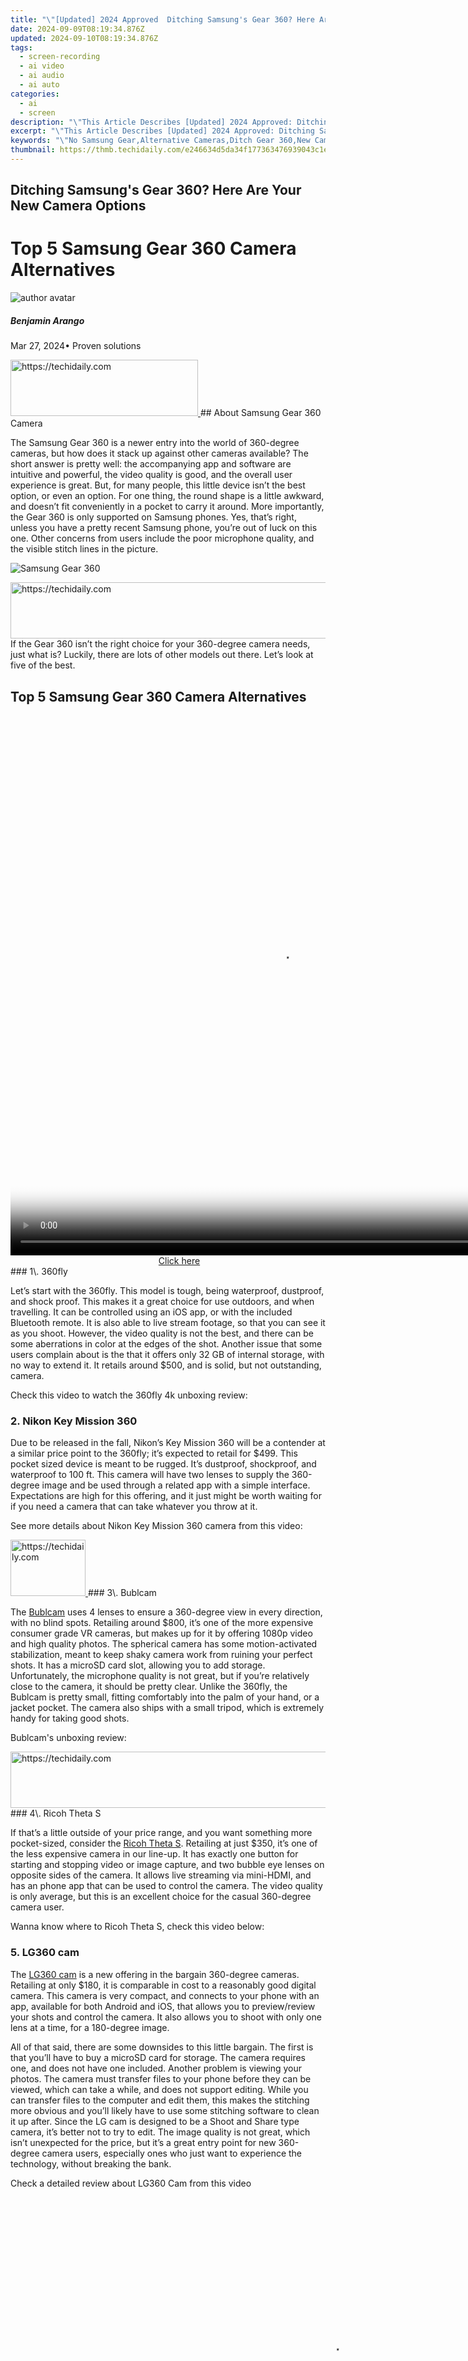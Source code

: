 ```yaml
---
title: "\"[Updated] 2024 Approved  Ditching Samsung's Gear 360? Here Are Your New Camera Options\""
date: 2024-09-09T08:19:34.876Z
updated: 2024-09-10T08:19:34.876Z
tags: 
  - screen-recording
  - ai video
  - ai audio
  - ai auto
categories: 
  - ai
  - screen
description: "\"This Article Describes [Updated] 2024 Approved: Ditching Samsung's Gear 360? Here Are Your New Camera Options\""
excerpt: "\"This Article Describes [Updated] 2024 Approved: Ditching Samsung's Gear 360? Here Are Your New Camera Options\""
keywords: "\"No Samsung Gear,Alternative Cameras,Ditch Gear 360,New Camera Tech,Non-Samsung Options,Camera Alternatives,Replace Gear 360\""
thumbnail: https://thmb.techidaily.com/e246634d5da34f177363476939043c1e6f3469bbe159d0540d6af07a4de02f4f.jpg
---
```


## Ditching Samsung's Gear 360? Here Are Your New Camera Options

# Top 5 Samsung Gear 360 Camera Alternatives

![author avatar](https://images.wondershare.com/filmora/article-images/benjamin-arango-author.jpg)

##### Benjamin Arango

 Mar 27, 2024• Proven solutions

<!-- affiliate ads begin -->
<a href="https://aligracehair.sjv.io/c/5597632/2135356/19272" target="_top" id="2135356">
  <img src="//a.impactradius-go.com/display-ad/19272-2135356" border="0" alt="https://techidaily.com" width="300" height="90"/>
</a>
<img height="0" width="0" src="https://aligracehair.sjv.io/i/5597632/2135356/19272" style="position:absolute;visibility:hidden;" border="0" />
<!-- affiliate ads end -->
## About Samsung Gear 360 Camera

 The Samsung Gear 360 is a newer entry into the world of 360-degree cameras, but how does it stack up against other cameras available? The short answer is pretty well: the accompanying app and software are intuitive and powerful, the video quality is good, and the overall user experience is great. But, for many people, this little device isn’t the best option, or even an option. For one thing, the round shape is a little awkward, and doesn’t fit conveniently in a pocket to carry it around. More importantly, the Gear 360 is only supported on Samsung phones. Yes, that’s right, unless you have a pretty recent Samsung phone, you’re out of luck on this one. Other concerns from users include the poor microphone quality, and the visible stitch lines in the picture.

![Samsung Gear 360 ](https://images.wondershare.com/filmora/article-images/samsung-gear-360-camera.jpg)

<!-- affiliate ads begin -->
<a href="https://ephamedtechinc.pxf.io/c/5597632/2130532/26400" target="_top" id="2130532">
  <img src="//a.impactradius-go.com/display-ad/26400-2130532" border="0" alt="https://techidaily.com" width="728" height="90"/>
</a>
<img height="0" width="0" src="https://ephamedtechinc.pxf.io/i/5597632/2130532/26400" style="position:absolute;visibility:hidden;" border="0" />
<!-- affiliate ads end -->
 If the Gear 360 isn’t the right choice for your 360-degree camera needs, just what is? Luckily, there are lots of other models out there. Let’s look at five of the best.

## Top 5 Samsung Gear 360 Camera Alternatives

<!-- affiliate ads begin -->
<span id="1484963">
					<video width="864" height="864" style="cursor:pointer"
           poster="//a.impactradius-go.com/display-clicktoplayimage/1484963.png"
           onclick="if(!this.playClicked){this.play();this.setAttribute('controls',true);this.playClicked=true;}">
	   <source src="//a.impactradius-go.com/display-ad/16446-1484963">
	   <img src="//a.impactradius-go.com/display-clicktoplayimage/1484963.png" style="border: none; height: 100%; width: 100%; object-fit: contain">
	</video>
	<div style="width:540px;text-align:center"><a href="javascript:window.open(decodeURIComponent('https%3A%2F%2Flaganoo.pxf.io%2Fc%2F5597632%2F1484963%2F16446'), '_blank');void(0);">Click here</a></div>
</span>
<img height="0" width="0" src="https://imp.pxf.io/i/5597632/1484963/16446" style="position:absolute;visibility:hidden;" border="0" />
<!-- affiliate ads end -->
### 1\. 360fly

 Let’s start with the 360fly. This model is tough, being waterproof, dustproof, and shock proof. This makes it a great choice for use outdoors, and when travelling. It can be controlled using an iOS app, or with the included Bluetooth remote. It is also able to live stream footage, so that you can see it as you shoot. However, the video quality is not the best, and there can be some aberrations in color at the edges of the shot. Another issue that some users complain about is the that it offers only 32 GB of internal storage, with no way to extend it. It retails around $500, and is solid, but not outstanding, camera.

 Check this video to watch the 360fly 4k unboxing review:

### 2\. Nikon Key Mission 360

 Due to be released in the fall, Nikon’s Key Mission 360 will be a contender at a similar price point to the 360fly; it’s expected to retail for $499\. This pocket sized device is meant to be rugged. It’s dustproof, shockproof, and waterproof to 100 ft. This camera will have two lenses to supply the 360-degree image and be used through a related app with a simple interface. Expectations are high for this offering, and it just might be worth waiting for if you need a camera that can take whatever you throw at it.

 See more details about Nikon Key Mission 360 camera from this video:

<!-- affiliate ads begin -->
<a href="https://aligracehair.sjv.io/c/5597632/2115940/19272" target="_top" id="2115940">
  <img src="//a.impactradius-go.com/display-ad/19272-2115940" border="0" alt="https://techidaily.com" width="120" height="90"/>
</a>
<img height="0" width="0" src="https://aligracehair.sjv.io/i/5597632/2115940/19272" style="position:absolute;visibility:hidden;" border="0" />
<!-- affiliate ads end -->
### 3\. Bublcam

 The [Bublcam](https://tools.techidaily.com/wondershare/filmora/download/) uses 4 lenses to ensure a 360-degree view in every direction, with no blind spots. Retailing around $800, it’s one of the more expensive consumer grade VR cameras, but makes up for it by offering 1080p video and high quality photos. The spherical camera has some motion-activated stabilization, meant to keep shaky camera work from ruining your perfect shots. It has a microSD card slot, allowing you to add storage. Unfortunately, the microphone quality is not great, but if you’re relatively close to the camera, it should be pretty clear. Unlike the 360fly, the Bublcam is pretty small, fitting comfortably into the palm of your hand, or a jacket pocket. The camera also ships with a small tripod, which is extremely handy for taking good shots.

 Bublcam's unboxing review:

<!-- affiliate ads begin -->
<a href="https://ursime.pxf.io/c/5597632/2136545/16384" target="_top" id="2136545">
  <img src="//a.impactradius-go.com/display-ad/16384-2136545" border="0" alt="https://techidaily.com" width="728" height="90"/>
</a>
<img height="0" width="0" src="https://ursime.pxf.io/i/5597632/2136545/16384" style="position:absolute;visibility:hidden;" border="0" />
<!-- affiliate ads end -->
### 4\. Ricoh Theta S

 If that’s a little outside of your price range, and you want something more pocket-sized, consider the [Ricoh Theta S](https://tools.techidaily.com/wondershare/filmora/download/). Retailing at just $350, it’s one of the less expensive camera in our line-up. It has exactly one button for starting and stopping video or image capture, and two bubble eye lenses on opposite sides of the camera. It allows live streaming via mini-HDMI, and has an phone app that can be used to control the camera. The video quality is only average, but this is an excellent choice for the casual 360-degree camera user.

 Wanna know where to Ricoh Theta S, check this video below:

### 5\. LG360 cam

 The [LG360 cam](https://tools.techidaily.com/wondershare/filmora/download/) is a new offering in the bargain 360-degree cameras. Retailing at only $180, it is comparable in cost to a reasonably good digital camera. This camera is very compact, and connects to your phone with an app, available for both Android and iOS, that allows you to preview/review your shots and control the camera. It also allows you to shoot with only one lens at a time, for a 180-degree image.

 All of that said, there are some downsides to this little bargain. The first is that you’ll have to buy a microSD card for storage. The camera requires one, and does not have one included. Another problem is viewing your photos. The camera must transfer files to your phone before they can be viewed, which can take a while, and does not support editing. While you can transfer files to the computer and edit them, this makes the stitching more obvious and you’ll likely have to use some stitching software to clean it up after. Since the LG cam is designed to be a Shoot and Share type camera, it’s better not to try to edit. The image quality is not great, which isn’t unexpected for the price, but it’s a great entry point for new 360-degree camera users, especially ones who just want to experience the technology, without breaking the bank.

 Check a detailed review about LG360 Cam from this video

<!-- affiliate ads begin -->
<span id="1444782">
					<video width="1024" height="576" style="cursor:pointer"
           poster="//a.impactradius-go.com/display-clicktoplayimage/1444782.png"
           onclick="if(!this.playClicked){this.play();this.setAttribute('controls',true);this.playClicked=true;}">
	   <source src="//a.impactradius-go.com/display-ad/14559-1444782">
	   <img src="//a.impactradius-go.com/display-clicktoplayimage/1444782.png" style="border: none; height: 100%; width: 100%; object-fit: contain">
	</video>
	<div style="width:640px;text-align:center"><a href="javascript:window.open(decodeURIComponent('https%3A%2F%2Fpropmoneyinc.pxf.io%2Fc%2F5597632%2F1444782%2F14559'), '_blank');void(0);">Click here</a></div>
</span>
<img height="0" width="0" src="https://imp.pxf.io/i/5597632/1444782/14559" style="position:absolute;visibility:hidden;" border="0" />
<!-- affiliate ads end -->
## Conclusion

 While the Samsung Gear 360 is a nice camera, it, like all of its 360-degree camera brethren, has its shortcomings. For many people, the most problematic is that it’s only compatible with Samsung phones. Fortunately, the above options are largely compatible with any phone, and offer a variety of prices, image quality, and functionality. Since professional grade 360-degree cameras still cost to the tune of $60000, I think I’ll be sticking to one of these inexpensive models, regardless of some of their flaws.

![author avatar](https://images.wondershare.com/filmora/article-images/benjamin-arango-author.jpg)

Benjamin Arango

Benjamin Arango is a writer and a lover of all things video.

Follow @Benjamin Arango


<ins class="adsbygoogle"
     style="display:block"
     data-ad-format="autorelaxed"
     data-ad-client="ca-pub-7571918770474297"
     data-ad-slot="1223367746"></ins>



<ins class="adsbygoogle"
     style="display:block"
     data-ad-client="ca-pub-7571918770474297"
     data-ad-slot="8358498916"
     data-ad-format="auto"
     data-full-width-responsive="true"></ins>


<span class="atpl-alsoreadstyle">Also read:</span>
<div><ul>
<li><a href="https://fox-blue.techidaily.com/new-2024-approved-a-comprehensive-guide-to-locating-and-creating-superb-instagram-alarms/"><u>[New] 2024 Approved A Comprehensive Guide to Locating and Creating Superb Instagram Alarms</u></a></li>
<li><a href="https://fox-blue.techidaily.com/new-2024-approved-superior-select-five-4k-cameras/"><u>[New] 2024 Approved Superior Select Five 4K Cameras</u></a></li>
<li><a href="https://fox-blue.techidaily.com/new-essential-windows-11-editors-for-professionals/"><u>[New] Essential Windows 11 Editors for Professionals</u></a></li>
<li><a href="https://youtube-videos.techidaily.com/new-evaluating-earnings-from-one-million-youtube-watches/"><u>[New] Evaluating Earnings From One Million YouTube Watches</u></a></li>
<li><a href="https://fox-blue.techidaily.com/new-in-2024-boosting-engagement-interactive-features-of-zoom-on-win11-pcs/"><u>[New] In 2024, Boosting Engagement Interactive Features of Zoom on Win11 PCs</u></a></li>
<li><a href="https://fox-blue.techidaily.com/new-in-2024-from-two-dimensions-to-three-making-text-pop-in-photoshop/"><u>[New] In 2024, From Two-Dimensions to Three Making Text Pop in Photoshop</u></a></li>
<li><a href="https://fox-blue.techidaily.com/new-in-2024-incredible-virtual-films-to-explore/"><u>[New] In 2024, Incredible Virtual Films to Explore</u></a></li>
<li><a href="https://fox-blue.techidaily.com/new-in-2024-master-your-edits-with-top-15-affordable-web-based-editors-2023/"><u>[New] In 2024, Master Your Edits with Top 15 Affordable Web-Based Editors, 2023</u></a></li>
<li><a href="https://extra-skills.techidaily.com/new-meme-magic-online/"><u>[New] Meme Magic Online</u></a></li>
<li><a href="https://vp-tips.techidaily.com/new-seamless-blending-android-tips-for-multi-video-editing/"><u>[New] Seamless Blending Android Tips for Multi-Video Editing</u></a></li>
<li><a href="https://fox-blue.techidaily.com/updated-2024-approved-emulate-action-with-kinetic-blur-effects/"><u>[Updated] 2024 Approved Emulate Action with Kinetic Blur Effects</u></a></li>
<li><a href="https://fox-blue.techidaily.com/updated-2024-approved-how-to-make-your-linkedin-profile-professional/"><u>[Updated] 2024 Approved How To Make Your LinkedIn Profile Professional</u></a></li>
<li><a href="https://fox-blue.techidaily.com/updated-2024-approved-live-stream-excellence-which-software-leads-the-pack-vmix-or-wirecast/"><u>[Updated] 2024 Approved Live Stream Excellence Which Software Leads the Pack? VMix or Wirecast?</u></a></li>
<li><a href="https://facebook-video-content.techidaily.com/updated-2024-approved-navigating-through-self-playing-options-in-fb-videos/"><u>[Updated] 2024 Approved Navigating Through Self-Playing Options in Fb Videos</u></a></li>
<li><a href="https://fox-blue.techidaily.com/updated-2024-approved-unlocking-subtitles-from-srt-proven-techniques-revealed/"><u>[Updated] 2024 Approved Unlocking Subtitles From SRT Proven Techniques Revealed</u></a></li>
<li><a href="https://screen-recording.techidaily.com/updated-a-step-by-step-plan-efficient-vimeo-video-logging-for-2024/"><u>[Updated] A Step-by-Step Plan Efficient Vimeo Video Logging for 2024</u></a></li>
<li><a href="https://extra-hints.techidaily.com/updated-complete-insight-into-sierras-icloud-file-management/"><u>[Updated] Complete Insight Into Sierra’s iCloud File Management</u></a></li>
<li><a href="https://fox-blue.techidaily.com/updated-exploring-the-depths-of-firefox-pip-feature/"><u>[Updated] Exploring the Depths of Firefox PIP Feature</u></a></li>
<li><a href="https://some-knowledge.techidaily.com/updated-ignite-your-artistic-spirit-find-the-premier-android-drawing-tools/"><u>[Updated] Ignite Your Artistic Spirit Find the Premier Android Drawing Tools</u></a></li>
<li><a href="https://fox-blue.techidaily.com/updated-in-2024-metaverse-madness-top-tips-for-crafting-hitsome-memes/"><u>[Updated] In 2024, Metaverse Madness Top Tips for Crafting Hitsome Memes</u></a></li>
<li><a href="https://fox-blue.techidaily.com/updated-in-2024-unearthing-the-potential-of-htc-vive-for-immersive-gaming/"><u>[Updated] In 2024, Unearthing the Potential of HTC Vive for Immersive Gaming</u></a></li>
<li><a href="https://fox-blue.techidaily.com/updated-in-2024-youtube-title-wizardry-at-your-command/"><u>[Updated] In 2024, YouTube Title Wizardry at Your Command</u></a></li>
<li><a href="https://fox-blue.techidaily.com/updated-innovative-approach-wearable-unlocks-your-mac-for-2024/"><u>[Updated] Innovative Approach Wearable Unlocks Your Mac for 2024</u></a></li>
<li><a href="https://fox-blue.techidaily.com/updated-join-anytime-easy-zoom-integration-with-android-devices-for-2024/"><u>[Updated] Join Anytime Easy Zoom Integration with Android Devices for 2024</u></a></li>
<li><a href="https://fox-blue.techidaily.com/updated-personalize-your-viewing-experience-building-a-google-cardboard-vr-setup/"><u>[Updated] Personalize Your Viewing Experience Building a Google Cardboard VR Setup</u></a></li>
<li><a href="https://vp-tips.techidaily.com/updated-the-basic-blueprint-for-win-based-fishy-vocal-shifts-for-2024/"><u>[Updated] The Basic Blueprint for Win-Based Fishy Vocal Shifts for 2024</u></a></li>
<li><a href="https://fox-blue.techidaily.com/updated-the-ultimate-guide-to-supercharging-srt-with-macwindows-for-2024/"><u>[Updated] The Ultimate Guide to Supercharging SRT with Mac/Windows for 2024</u></a></li>
<li><a href="https://fox-blue.techidaily.com/updated-timeless-stop-motion-films-a-celebratory-15-list-for-2024/"><u>[Updated] Timeless Stop-Motion Films - A Celebratory 15 List for 2024</u></a></li>
<li><a href="https://fox-blue.techidaily.com/2024-approved-apex-sites-for-rich-3d-experiences-with-lustrous-text-art/"><u>2024 Approved Apex Sites for Rich 3D Experiences with Lustrous Text Art</u></a></li>
<li><a href="https://extra-lessons.techidaily.com/2024-approved-compact-player-showcase-the-very-best-portables/"><u>2024 Approved Compact Player Showcase The Very Best Portables</u></a></li>
<li><a href="https://fox-blue.techidaily.com/2024-approved-expert-advice-for-mastering-full-screen-in-ppro/"><u>2024 Approved Expert Advice for Mastering Full Screen in PPro</u></a></li>
<li><a href="https://extra-approaches.techidaily.com/2024-approved-make-each-second-count-engaging-activities-that-blend-learning-and-multitasking/"><u>2024 Approved Make Each Second Count Engaging Activities that Blend Learning and Multitasking</u></a></li>
<li><a href="https://fox-blue.techidaily.com/7-must-have-metaverse-devices-you-need-to-prepare-for-2024/"><u>7 Must-Have Metaverse Devices You Need to Prepare for 2024</u></a></li>
<li><a href="https://article-helps.techidaily.com/a-compreayers-must-have-top-10-free-passport-photo-tools/"><u>A Compreayer's Must-Have Top 10 Free Passport Photo Tools</u></a></li>
<li><a href="https://vimeo-videos.techidaily.com/decoding-vimeos-variety-of-subscription-plans-and-their-advantages/"><u>Decoding Vimeo's Variety of Subscription Plans and Their Advantages</u></a></li>
<li><a href="https://fox-blue.techidaily.com/elevate-your-flight-experience-sample-free-luts-on-mini-and-air-drones-for-2024/"><u>Elevate Your Flight Experience – Sample Free LUTS on Mini & Air Drones for 2024</u></a></li>
<li><a href="https://fox-blue.techidaily.com/extensive-analysis-samsungs-immersive-sphere-technology-for-2024/"><u>Extensive Analysis Samsung's Immersive Sphere Technology for 2024</u></a></li>
<li><a href="https://screen-mirror.techidaily.com/how-to-mirror-pc-screen-to-meizu-21-pro-phones-drfone-by-drfone-android/"><u>How to Mirror PC Screen to Meizu 21 Pro Phones? | Dr.fone</u></a></li>
<li><a href="https://unlock-android.techidaily.com/in-2024-10-easy-to-use-frp-bypass-tools-for-unlocking-google-accounts-on-vivo-g2-by-drfone-android/"><u>In 2024, 10 Easy-to-Use FRP Bypass Tools for Unlocking Google Accounts On Vivo G2</u></a></li>
<li><a href="https://android-location-track.techidaily.com/in-2024-3-ways-to-track-oppo-k11-5g-without-them-knowing-drfone-by-drfone-virtual-android/"><u>In 2024, 3 Ways to Track Oppo K11 5G without Them Knowing | Dr.fone</u></a></li>
<li><a href="https://change-location.techidaily.com/in-2024-ipogo-will-be-the-new-ispoofer-on-vivo-y78plus-t1-edition-drfone-by-drfone-virtual-android/"><u>In 2024, iPogo will be the new iSpoofer On Vivo Y78+ (T1) Edition? | Dr.fone</u></a></li>
<li><a href="https://instagram-videos.techidaily.com/in-2024-secure-methods-to-transfer-instagram-media-onto-iphone/"><u>In 2024, Secure Methods to Transfer Instagram Media Onto iPhone</u></a></li>
<li><a href="https://fox-blue.techidaily.com/incorporating-music-seamlessly-in-projects-with-premiere-pro-for-2024/"><u>Incorporating Music Seamlessly in Projects with Premiere Pro for 2024</u></a></li>
<li><a href="https://ai-video-tools.techidaily.com/new-2024-approved-in-this-article-we-are-going-to-take-you-through-15-best-apps-you-can-use-to-cartoon-yourself-and-increase-the-number-of-likes-your-posts-/"><u>New 2024 Approved In This Article We Are Going to Take You Through 15 Best Apps You Can Use to Cartoon Yourself and Increase the Number of Likes Your Posts on All Major Social Media Platforms Are Getting</u></a></li>
<li><a href="https://vp-tips.techidaily.com/optimal-settings-for-watching-nba-live-streams/"><u>Optimal Settings for Watching NBA LIVE STREAMs</u></a></li>
<li><a href="https://fox-blue.techidaily.com/proven-strategies-for-unveiling-pure-photospace-using-photopea-for-2024/"><u>Proven Strategies for Unveiling Pure Photospace Using Photopea for 2024</u></a></li>
<li><a href="https://tech-recovery.techidaily.com/sharing-your-favorite-tunes-a-guide-to-using-spotify-with-pals/"><u>Sharing Your Favorite Tunes: A Guide to Using Spotify with Pals</u></a></li>
<li><a href="https://fox-blue.techidaily.com/top-9-free-android-mp3-extractors/"><u>Top 9 FREE Android MP3 Extractors</u></a></li>
<li><a href="https://video-screen-grab.techidaily.com/unheard-vocal-verifiers-6-stealthy-smartphone-recordings/"><u>Unheard Vocal Verifiers 6 Stealthy Smartphone Recordings</u></a></li>
</ul></div>

